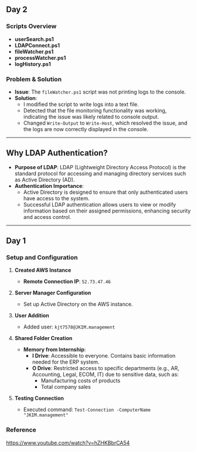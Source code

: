 ## Day 2
### Scripts Overview
- **userSearch.ps1**
- **LDAPConnect.ps1**
- **fileWatcher.ps1**
- **processWatcher.ps1**
- **logHistory.ps1**

### Problem & Solution
- **Issue**: The `fileWatcher.ps1` script was not printing logs to the console.
- **Solution**: 
  - I modified the script to write logs into a text file.
  - Detected that the file monitoring functionality was working, indicating the issue was likely related to console output.
  - Changed `Write-Output` to `Write-Host`, which resolved the issue, and the logs are now correctly displayed in the console.

---

## Why LDAP Authentication?
- **Purpose of LDAP**: LDAP (Lightweight Directory Access Protocol) is the standard protocol for accessing and managing directory services such as Active Directory (AD).
- **Authentication Importance**: 
  - Active Directory is designed to ensure that only authenticated users have access to the system.
  - Successful LDAP authentication allows users to view or modify information based on their assigned permissions, enhancing security and access control.

---

## Day 1
### Setup and Configuration
1. **Created AWS Instance**
   - **Remote Connection IP**: `52.73.47.46`

2. **Server Manager Configuration**
   - Set up Active Directory on the AWS instance.

3. **User Addition**
   - Added user: `kjt7578@JKIM.management`

4. **Shared Folder Creation**
   - **Memory from Internship**:
     - **I Drive**: Accessible to everyone. Contains basic information needed for the ERP system.
     - **O Drive**: Restricted access to specific departments (e.g., AR, Accounting, Legal, ECOM, IT) due to sensitive data, such as:
       - Manufacturing costs of products
       - Total company sales

5. **Testing Connection**
   - Executed command: `Test-Connection -ComputerName "JKIM.management"`

### Reference
https://www.youtube.com/watch?v=hZHKBbrCA54
